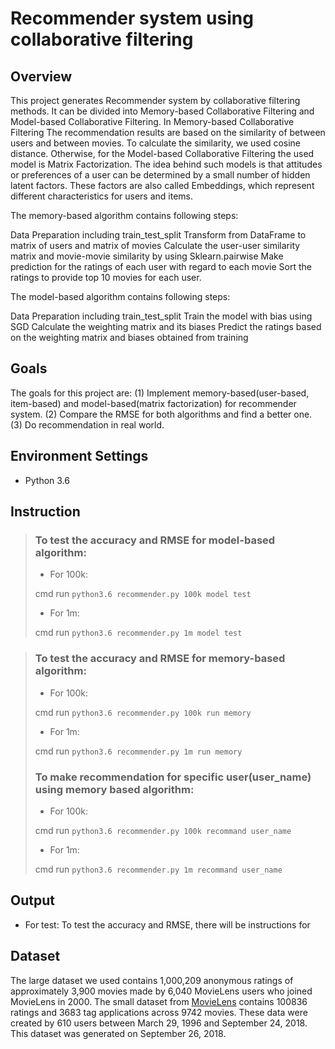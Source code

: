 Recommender system using collaborative filtering
============================================================================

Overview
-----------------------------------------------------------------------------
This project generates Recommender system by collaborative filtering methods. It can be divided into Memory-based Collaborative Filtering and Model-based Collaborative Filtering. In Memory-based Collaborative Filtering The recommendation results are based on the similarity of between users and between movies. To calculate the similarity, we used cosine distance. Otherwise, for the Model-based Collaborative Filtering the used model is Matrix Factorization. The idea behind such models is that attitudes or preferences of a user can be determined by a small number of hidden latent factors. These factors are also called Embeddings, which represent different characteristics for users and items. 

<!-- ???Due to the limitation of the data source of user and item fratures, 
???From an comprehensive view we conclude that our theory and algorithms are ???feasible while at the same time there are still some aspects expected to improve.
???补充成果和提升空间。
 -->
<!---Theories
The algorithm we used is based on Collaborative Filtering algorithm, it contains memory-based Collaborative Filtering and Model-based Collaborative Filtering. 
--->
The memory-based algorithm contains following steps:

Data Preparation including train_test_split
Transform from DataFrame to matrix of users and matrix of movies
Calculate the user-user similarity matrix and movie-movie similarity by using Sklearn.pairwise
Make prediction for the ratings of each user with regard to each movie
Sort the ratings to provide top 10 movies for each user.
<!-- The flaw of CF algorithm is that, when users have few preferences, the preference matrix would become sparse, which will affect the accuracy of similarity. how to improve the accuracy ？
 -->

<!-- We create a pseudo user-ratings vector for every user u in database, which consists of the item ratings provided by the user u, where available, and those predicted by the content-based predictor otherwise.
provide more details!!! -->
The model-based algorithm contains following steps:

Data Preparation including train_test_split
Train the model with bias using SGD
Calculate the weighting matrix and its biases
Predict the ratings based on the weighting matrix and biases obtained from training

Goals
-----------------------------------------------------------------------------
The goals for this project are:
(1) Implement memory-based(user-based, item-based) and model-based(matrix factorization) for recommender system.
(2) Compare the RMSE for both algorithms and find a better one.
(3) Do recommendation in real world.

Environment Settings
-----------------------------------------------------------------------------
- Python 3.6
<!-- In this model-based Collaborative Filtering, we used biased and unbiased training methods.  -->

<!-- Functions
-----------------------------------------------------------------------------
dataset.py
memory_based.py
matrix_factorization.py
recommender.py -->

Instruction
-----------------------------------------------------------------------------
> ### To test the accuracy and RMSE for model-based algorithm:
>
> + For 100k:
>	
> cmd run `python3.6 recommender.py 100k model test`
> 	
> + For 1m:
> 	
> cmd run `python3.6 recommender.py 1m model test`
	
> ### To test the accuracy and RMSE for memory-based algorithm:
>
> + For 100k:
>	
> cmd run `python3.6 recommender.py 100k run memory`
> 	
> + For 1m:
>	
> cmd run `python3.6 recommender.py 1m run memory`
>	
> ### To make recommendation for specific user(user_name) using memory based algorithm:
>
> + For 100k:
>	
> cmd run `python3.6 recommender.py 100k recommand user_name`
> 	
> + For 1m:
>	
> cmd run `python3.6 recommender.py 1m recommand user_name`
	

Output
-----------------------------------------------------------------------------
+ For test:
To test the accuracy and RMSE, there will be instructions for 

Dataset
-----------------------------------------------------------------------------
The large dataset we used contains 1,000,209 anonymous ratings of approximately 3,900 movies made by 6,040 MovieLens users who joined MovieLens in 2000.
The small dataset from [MovieLens](http://movielens.org) contains 100836 ratings and 3683 tag applications across 9742 movies. These data were created by 610 users between March 29, 1996 and September 24, 2018. This dataset was generated on September 26, 2018.


